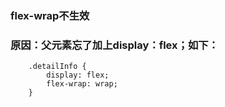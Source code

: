 ### flex-wrap不生效

### 原因：父元素忘了加上display：flex；如下：
```
    .detailInfo {
        display: flex;
        flex-wrap: wrap;
    }
```